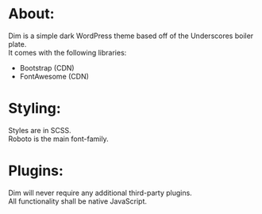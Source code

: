 # About:
Dim is a simple dark WordPress theme based off of the Underscores boiler plate.  
It comes with the following libraries:  
- Bootstrap (CDN)
- FontAwesome (CDN)

# Styling:
Styles are in SCSS.    
Roboto is the main font-family.  

# Plugins:  
Dim will never require any additional third-party plugins.  
All functionality shall be native JavaScript.  